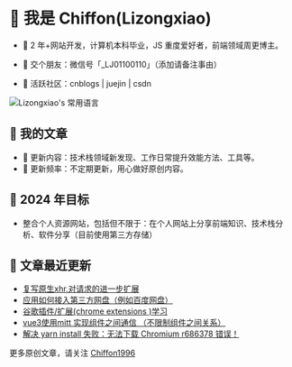 # 🍰 我是 Chiffon(Lizongxiao)

- 🍎 2 年+网站开发，计算机本科毕业，JS 重度爱好者，前端领域周更博主。

- 🍊 交个朋友：微信号「_LJ01100110」（添加请备注事由）

- 🍉 活跃社区：cnblogs | juejin | csdn


![Lizongxiao's 常用语言](https://github-readme-stats.vercel.app/api/top-langs/?username=Lizongxiao&layout=compact&hide_border=true&langs_count=10)


## 🍯 我的文章
  - 🍓 更新内容：技术栈领域新发现、工作日常提升效能方法、工具等。
  - 🍓 更新频率：不定期更新，用心做好原创内容。

## 🎯 2024 年目标
- 整合个人资源网站，包括但不限于：在个人网站上分享前端知识、技术栈分析、软件分享（目前使用第三方存储）

## 💭 文章最近更新
- [复写原生xhr,对请求的进一步扩展](https://www.cnblogs.com/zhengzhijian/p/17960813)
- [应用如何接入第三方网盘（例如百度网盘）](https://www.cnblogs.com/zhengzhijian/p/17888535.html)
- [谷歌插件/扩展(chrome extensions )学习](https://www.cnblogs.com/zhengzhijian/p/17662200.html)
- [vue3使用mitt 实现组件之间通信 （不限制组件之间关系）](https://www.cnblogs.com/zhengzhijian/p/17662200.html)
- [解决 yarn install 失败：无法下载 Chromium r686378 错误！](https://www.cnblogs.com/zhengzhijian/p/17662200.html)

更多原创文章，请关注 [Chiffon1996](https://home.cnblogs.com/u/zhengzhijian)  
